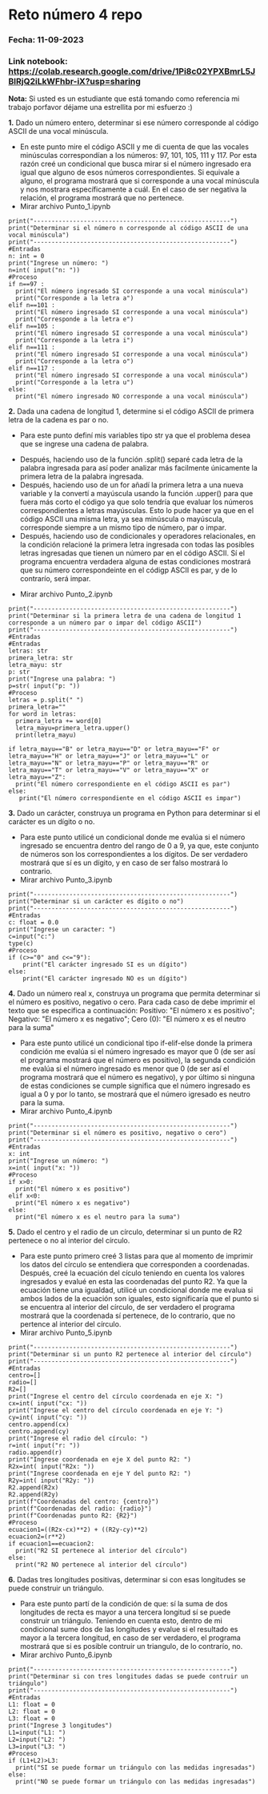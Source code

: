 # Reto número 4 repo
### Fecha:  11-09-2023
### Link notebook: https://colab.research.google.com/drive/1Pi8c02YPXBmrL5JBlRjQ2iLkWFhbr-iX?usp=sharing
**Nota:** Si usted es un estudiante que está tomando como referencia mi trabajo porfavor déjame una estrellita por mi esfuerzo :) 

**1.** Dado un número entero, determinar si ese número corresponde al código ASCII de una vocal minúscula.
* En este punto mire el código ASCII y me di cuenta de que las vocales minúsculas correspondían a los números: 97, 101, 105, 111 y 117. Por esta razón creé un condicional que busca mirar si el número ingresado era igual que alguno de esos números correspondientes. Si equivale a alguno, el programa mostrará que si corresponde a una vocal minúscula y nos mostrara específicamente a cuál. En el caso de ser negativa la relación, el programa mostrará que no pertenece.
* Mirar archivo Punto_1.ipynb
```pseudocode
print("-------------------------------------------------------")
print("Determinar si el número n corresponde al código ASCII de una vocal minúscula")
print("-------------------------------------------------------")
#Entradas
n: int = 0
print("Ingrese un número: ")
n=int( input("n: "))
#Proceso
if n==97 :
  print("El número ingresado SI corresponde a una vocal minúscula")
  print("Corresponde a la letra a")
elif n==101 :
  print("El número ingresado SI corresponde a una vocal minúscula")
  print("Corresponde a la letra e")
elif n==105 :
  print("El número ingresado SI corresponde a una vocal minúscula")
  print("Corresponde a la letra i")
elif n==111 :
  print("El número ingresado SI corresponde a una vocal minúscula")
  print("Corresponde a la letra o")
elif n==117 :
  print("El número ingresado SI corresponde a una vocal minúscula")
  print("Corresponde a la letra u")
else:
  print("El número ingresado NO corresponde a una vocal minúscula")
```
**2.** Dada una cadena de longitud 1, determine si el código ASCII de primera letra de la cadena es par o no.
* Para este punto definí mis variables tipo str ya que el problema desea que se ingrese una cadena de palabra.
- Después, haciendo uso de la función .split() separé cada letra de la palabra ingresada para así poder analizar más facilmente únicamente la primera letra de la palabra ingresada.
- Después, haciendo uso de un for añadí la primera letra a una nueva variable y la convertí a mayúscula usando la función .upper() para que fuera más corto el código ya que solo tendría que evaluar los números correspondientes a letras mayúsculas. Esto lo pude hacer ya que en el código ASCII una misma letra, ya sea minúscula o mayúscula, corresponde siempre a un mismo tipo de número, par o impar. 
- Después, haciendo uso de condicionales y operadores relacionales, en la condición relacioné la primera letra ingresada con todas las posibles letras ingresadas que tienen un número par en el código ASCII. Sí el programa encuentra verdadera alguna de estas condiciones mostrará que su número correspondeinte en el códigp ASCII es par, y de lo contrarío, será impar.
* Mirar archivo Punto_2.ipynb
```pseudocode
print("-------------------------------------------------------")
print("Determinar si la primera letra de una cadena de longitud 1 corresponde a un número par o impar del código ASCII")
print("-------------------------------------------------------")
#Entradas
#Entradas
letras: str
primera_letra: str
letra_mayu: str
p: str
print("Ingrese una palabra: ")
p=str( input("p: "))
#Proceso
letras = p.split(" ")
primera_letra=""
for word in letras:
  primera_letra += word[0]
  letra_mayu=primera_letra.upper()
  print(letra_mayu)

if letra_mayu=="B" or letra_mayu=="D" or letra_mayu=="F" or letra_mayu=="H" or letra_mayu=="J" or letra_mayu=="L" or letra_mayu=="N" or letra_mayu=="P" or letra_mayu=="R" or letra_mayu=="T" or letra_mayu=="V" or letra_mayu=="X" or letra_mayu=="Z":
  print("El número correspondiente en el código ASCII es par")
else:
   print("El número correspondiente en el código ASCII es impar")
```
**3.** Dado un carácter, construya un programa en Python para determinar si el carácter es un dígito o no.
* Para este punto utilicé un condicional donde me evalúa si el número ingresado se encuentra dentro del rango de 0 a 9, ya que, este conjunto de números son los correspondientes a los dígitos. De ser verdadero mostrará que sí es un dígito, y en caso de ser falso mostrará lo contrario.
* Mirar archivo Punto_3.ipynb
```pseudocode
print("-------------------------------------------------------")
print("Determinar si un carácter es dígito o no")
print("-------------------------------------------------------")
#Entradas
c: float = 0.0
print("Ingrese un caracter: ")
c=input("c:")
type(c)
#Proceso
if (c>="0" and c<="9"):
    print("El carácter ingresado SI es un dígito")
else:
    print("El carácter ingresado NO es un dígito")
```
**4.** Dado un número real x, construya un programa que permita determinar si el número es positivo, negativo o cero. Para cada caso de debe imprimir el texto que se especifica a continuación: Positivo: "El número x es positivo"; Negativo: "El número x es negativo"; Cero (0): "El número x es el neutro para la suma"
* Para este punto utilicé un condicional tipo if-elif-else donde la primera condición me evalúa si el número ingresado es mayor que 0 (de ser así el programa mostrará que el número es positivo), la segunda condición me evalúa si el número ingresado es menor que 0 (de ser así el programa mostrará que el número es negativo), y por último si ninguna de estas condiciones se cumple significa que el número ingresado es igual a 0 y por lo tanto, se mostrará que el número igresado es neutro para la suma.
* Mirar archivo Punto_4.ipynb
```pseudocode
print("-------------------------------------------------------")
print("Determinar si el número es positivo, negativo o cero")
print("-------------------------------------------------------")
#Entradas
x: int
print("Ingrese un número: ")
x=int( input("x: "))
#Proceso
if x>0:
  print("El número x es positivo")
elif x<0:
  print("El número x es negativo")
else:
  print("El número x es el neutro para la suma")
```
**5.** Dado el centro y el radio de un círculo, determinar si un punto de R2 pertenece o no al interior del círculo.
* Para este punto primero creé 3 listas para que al momento de imprimir los datos del círculo se entendiera que corresponden a coordenadas. Después, creé la ecuación del cículo teniendo en cuenta los valores ingresados y evalué en esta las coordenadas del punto R2. Ya que la ecuación tiene una igualdad, utilicé un condicional donde me evalua si ambos lados de la ecuación son iguales, esto significaría que el punto si se encuentra al interior del círculo, de ser verdadero el programa mostrará que la coordenada sí pertenece, de lo contrario, que no pertence al interior del círculo.
* Mirar archivo Punto_5.ipynb
```pseudocode
print("-------------------------------------------------------")
print("Determinar si un punto R2 pertenece al interior del círculo")
print("-------------------------------------------------------")
#Entradas
centro=[]
radio=[]
R2=[]
print("Ingrese el centro del círculo coordenada en eje X: ")
cx=int( input("cx: "))
print("Ingrese el centro del círculo coordenada en eje Y: ")
cy=int( input("cy: "))
centro.append(cx)
centro.append(cy)
print("Ingrese el radio del círculo: ")
r=int( input("r: "))
radio.append(r)
print("Ingrese coordenada en eje X del punto R2: ")
R2x=int( input("R2x: "))
print("Ingrese coordenada en eje Y del punto R2: ")
R2y=int( input("R2y: "))
R2.append(R2x)
R2.append(R2y)
print(f"Coordenadas del centro: {centro}")
print(f"Coordenadas del radio: {radio}")
print(f"Coordenadas punto R2: {R2}")
#Proceso
ecuacion1=((R2x-cx)**2) + ((R2y-cy)**2)
ecuacion2=(r**2)
if ecuacion1==ecuacion2:
  print("R2 SI pertenece al interior del círculo")
else:
  print("R2 NO pertenece al interior del círculo")
```
**6.** Dadas tres longitudes positivas, determinar si con esas longitudes se puede construir un triángulo.
* Para este punto partí de la condición de que: sí la suma de dos longitudes de recta es mayor a una tercera longitud sí se puede construir un triángulo. Teniendo en cuenta esto, dentro de mi condicional sume dos de las longitudes y evalue si el resultado es mayor a la tercera longitud, en caso de ser verdadero, el programa mostrará que si es posible contruir un triangulo, de lo contrarío, no.
* Mirar archivo Punto_6.ipynb
```pseudocode
print("-------------------------------------------------------")
print("Determinar si con tres longitudes dadas se puede contruir un triángulo")
print("-------------------------------------------------------")
#Entradas
L1: float = 0
L2: float = 0
L3: float = 0
print("Ingrese 3 longitudes")
L1=input("L1: ")
L2=input("L2: ")
L3=input("L3: ")
#Proceso
if (L1+L2)>L3:
  print("SI se puede formar un triángulo con las medidas ingresadas")
else: 
  print("NO se puede formar un triángulo con las medidas ingresadas")
```
